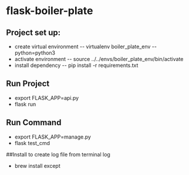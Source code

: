# flask-boiler-plate 

## Project set up:
* create virtual environment -- virtualenv boiler_plate_env --python=python3
* activate environment -- source ../../envs/boiler_plate_env/bin/activate
* install dependency  -- pip install -r requirements.txt

## Run Project
* export FLASK_APP=api.py
* flask run

## Run Command
* export FLASK_APP=manage.py
* flask test_cmd


##Install to create log file from terminal log
* brew install except
